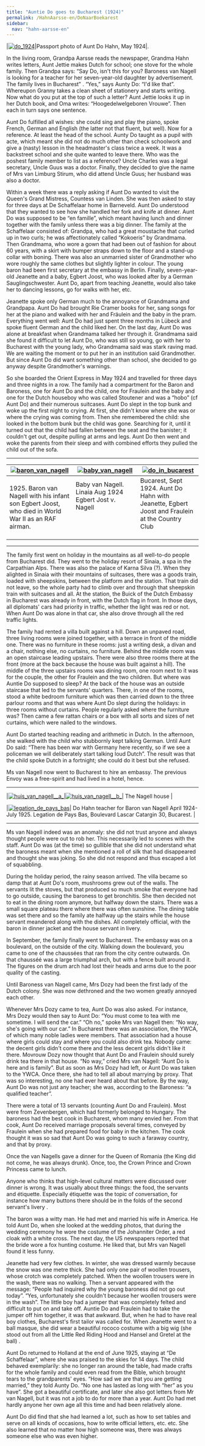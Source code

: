 ```yaml
---
title: "Auntie Do goes to Bucharest (1924)"
permalink: /HahnAarsse-en/DoNaarBoekarest
sidebar:
  nav: "hahn-aarsse-en"
---
```


|[![do_1924](/assets/images/HahnAarsse/small/do_1924.jpg)](/assets/images/HahnAarsse/full/do_1924.jpg)|Passport photo of Aunt Do Hahn, May 1924|.

In the living room, Grandpa Aarsse reads the newspaper, Grandma Hahn writes letters, Aunt Jettie makes Dutch for school; one stove for the whole family. Then Grandpa says: “Say Do, isn't this for you? Baroness van Nagell is looking for a teacher for her seven-year-old daughter by advertisement. The family lives in Bucharest” . “Yes,” says Aunty Do: “I'd like that”. Whereupon Granny takes a clean sheet of stationery and starts writing. Now what do you put at the top of such a letter? Aunt Jettie looks it up in her Dutch book, and Oma writes: “Hoogedelwelgeboren Vrouwe”. Then each in turn says one sentence.

Aunt Do fulfilled all wishes: she could sing and play the piano, spoke French, German and English (the latter not that fluent, but well). Now for a reference. At least the head of the school. Aunty Do taught as a pupil with acte, which meant she did not do much other than check schoolwork and give a (nasty) lesson in the headmaster's class twice a week. It was a backstreet school and she quite wanted to leave there. Who was the poshest family member to list as a reference? Uncle Charles was a legal secretary, Uncle Guus was a doctor. Finally, they decided to give the name of Mrs van Limburg Stirum, who did attend Uncle Guus; her husband was also a doctor.

Within a week there was a reply asking if Aunt Do wanted to visit the Queen's Grand Mistress, Countess van Linden. She was then asked to stay for three days at De Schaffelaar home in Barneveld. Aunt Do understood that they wanted to see how she handled her fork and knife at dinner. Aunt Do was supposed to be “en famille”, which meant having lunch and dinner together with the family unless there was a big dinner. The family at the Schaffelaar consisted of: Grandpa, who had a great moustache that curled up in two curls; he was affectionately called “Kokoeris” by Grandmama. Then Grandmama, who wore a gown that had been out of fashion for about 60 years, with a skirt with bumper straps down to the floor and a stand-up collar with boning. There was also an unmarried sister of Grandmother who wore roughly the same clothes but slightly lighter in colour. The young baron had been first secretary at the embassy in Berlin. Finally, seven-year-old Jeanette and a baby, Egbert Joost, who was looked after by a German Sauglingschwester. Aunt Do, apart from teaching Jeanette, would also take her to dancing lessons, go for walks with her, etc.

Jeanette spoke only German much to the annoyance of Grandmama and Grandpapa. Aunt Do had brought Rie Cramer books for her, sang songs for her at the piano and walked with her and Fräulein and the baby in the pram. Everything went well: Aunt Do had just spent three months in Lübeck and spoke fluent German and the child liked her. On the last day, Aunt Do was alone at breakfast when Grandmama talked her through it. Grandmama said she found it difficult to let Aunt Do, who was still so young, go with her to Bucharest with the young lady, who Grandmama said was stark raving mad. We are waiting the moment or to put her in an institution said Grandmother. But since Aunt Do did want something other than school, she decided to go anyway despite Grandmother's warnings.

So she boarded the Orient Express in May 1924 and travelled for three days and three nights in a row. The family had a compartment for the Baron and Baroness, one for Aunt Do and the child, one for Fraulein and the baby and one for the Dutch houseboy who was called Stoutener and was a “hobo” (cf Aunt Do) and their numerous suitcases. Aunt Do slept in the top bunk and woke up the first night to crying. At first, she didn't know where she was or where the crying was coming from. Then she remembered the child: she looked in the bottom bunk but the child was gone. Searching for it, until it turned out that the child had fallen between the seat and the banister; it couldn't get out, despite pulling at arms and legs. Aunt Do then went and woke the parents from their sleep and with combined efforts they pulled the child out of the sofa.

---

|[![baron_van_nagell](/assets/images/HahnAarsse/small/baron_van_nagell.jpg)](/assets/images/HahnAarsse/full/baron_van_nagell.jpg)|[![baby_van_nagell](/assets/images/HahnAarsse/small/baby_van_nagell.jpg)](/assets/images/HahnAarsse/full/baby_van_nagell.jpg)|[![do_in_bucarest](/assets/images/HahnAarsse/small/do_in_bucarest.jpg)](/assets/images/HahnAarsse/full/do_in_bucarest.jpg)|
| --- | --- | --- |
| 1925. Baron van Nagell with his infant son Egbert Joost, who died in World War II as an RAF airman.| Baby van Nagell. Linaia Aug 1924 Egbert Jost v. Nagell &nbsp; &nbsp; &nbsp; &nbsp; &nbsp; &nbsp; &nbsp; &nbsp; &nbsp; &nbsp; &nbsp; &nbsp; &nbsp; &nbsp; &nbsp; &nbsp;  &nbsp; &nbsp; &nbsp; &nbsp; &nbsp; &nbsp; &nbsp; &nbsp; &nbsp; &nbsp; &nbsp; &nbsp; &nbsp; &nbsp; &nbsp; &nbsp; &nbsp; &nbsp; &nbsp; &nbsp; &nbsp; &nbsp; &nbsp; &nbsp; &nbsp; &nbsp; &nbsp; &nbsp; &nbsp; &nbsp; &nbsp; &nbsp; &nbsp; | Bucarest, Sept 1924. Aunt Do Hahn with Jeanette, Egbert Joost and Fraulein at the Country Club  &nbsp; &nbsp; &nbsp; &nbsp; &nbsp; &nbsp; &nbsp; &nbsp; &nbsp; &nbsp; &nbsp; &nbsp; &nbsp; |

---

The family first went on holiday in the mountains as all well-to-do people from Bucharest did. They went to the holiday resort of Sinaia, a spa in the Carpathian Alps. There was also the palace of Karna Silva (?). When they alighted in Sinaia with their mountains of suitcases, there was a goods train, loaded with sheepskins, between the platform and the station. That train did not leave, so the whole party had to climb over and through that sheepskin train with suitcases and all. At the station, the Buick of the Dutch Embassy in Bucharest was already in front, with the Dutch flag in front. In those days, all diplomats' cars had priority in traffic, whether the light was red or not. When Aunt Do was alone in that car, she also drove through all the red traffic lights.

The family had rented a villa built against a hill. Down an unpaved road, three living rooms were joined together, with a terrace in front of the middle one. There was no furniture in these rooms: just a writing desk, a divan and a chair, nothing else, no curtains, no furniture. Behind the middle room was an open staircase leading upstairs. There were also three rooms there at the front (more at the back because the house was built against a hill). The middle of the three upstairs rooms was dining room, one room next to it was for the couple, the other for Fraulein and the two children. But where was Auntie Do supposed to sleep? At the back of the house was an outside staircase that led to the servants' quarters. There, in one of the rooms, stood a white bedroom furniture which was then carried down to the three parlour rooms and that was where Aunt Do slept during the holidays: in three rooms without curtains. People regularly asked where the furniture was? Then came a few rattan chairs or a box with all sorts and sizes of net curtains, which were nailed to the windows.

Aunt Do started teaching reading and arithmetic in Dutch. In the afternoon, she walked with the child who stubbornly kept talking German. Until Aunt Do said: “There has been war with Germany here recently, so if we see a policeman we will deliberately start talking loud Dutch”. The result was that the child spoke Dutch in a fortnight; she could do it best but she refused.

Ms van Nagell now went to Bucharest to hire an embassy. The previous Envoy was a free-spirit and had lived in a hotel, hence.

---

|[![huis_van_nagell__a_](/assets/images/HahnAarsse/small/huis_van_nagell__a_.jpg)](/assets/images/HahnAarsse/full/huis_van_nagell__a_.jpg)|[![huis_van_nagell__b_](/assets/images/HahnAarsse/small/huis_van_nagell__b_.jpg)](/assets/images/HahnAarsse/full/huis_van_nagell__b_.jpg)| The Nagell house |

|[![legation_de_pays_bas](/assets/images/HahnAarsse/small/legation_de_pays_bas.jpg)](/assets/images/HahnAarsse/full/legation_de_pays_bas.jpg)| Do Hahn teacher for Baron van Nagell April 1924- July 1925. Legation de Pays Bas, Boulevard Lascar Catargin 30, Bucarest. |

---


Ms van Nagell indeed was an anomaly: she did not trust anyone and always thought people were out to rob her. This necessarily led to scenes with the staff. Aunt Do was (at the time) so gullible that she did not understand what the baroness meant when she mentioned a roll of silk that had disappeared and thought she was joking. So she did not respond and thus escaped a lot of squabbling.

During the holiday period, the rainy season arrived. The villa became so damp that at Aunt Do's room, mushrooms grew out of the walls. The servants lit the stoves, but that produced so much smoke that everyone had to go outside, causing the baroness to get bronchitis. She then decided not to eat in the dining room anymore, but halfway down the stairs. There was a small square plateau there where there was often sunshine. The dining table was set there and so the family ate halfway up the stairs while the house servant meandered along with the dishes. All completely official, with the baron in dinner jacket and the house servant in livery.

In September, the family finally went to Bucharest. The embassy was on a boulevard, on the outside of the city. Walking down the boulevard, you came to one of the chaussées that ran from the city centre outwards. On that chausséé was a large triumphal arch, but with a fence built around it. The figures on the drum arch had lost their heads and arms due to the poor quality of the casting.

Until Baroness van Nagell came, Mrs Dozy had been the first lady of the Dutch colony. She was now dethroned and the two women greatly annoyed each other.

Whenever Mrs Dozy came to tea, Aunt Do was also asked. For instance, Mrs Dozy would then say to Aunt Do: “You must come to tea with me sometime. I will send the car.” “Oh no,” spoke Mrs van Nagell then: “No way, she's going with our car.” In Bucharest there was an association, the YWCA, of which many noble ladies were members. That association had a house where girls could stay and where you could also drink tea. Nobody came: the decent girls didn't come there and the less decent girls didn't like it there. Movrouw Dozy now thought that Aunt Do and Fraulein should surely drink tea there in that house. “No way,” cried Mrs van Nagell: “Aunt Do is here and is family”. But as soon as Mrs Dozy had left, or Aunt Do was taken to the YWCA. Once there, she had to tell all about marrying by proxy. That was so interesting, no one had ever heard about that before. By the way, Aunt Do was not just any teacher; she was, according to the Baroness: “a qualified teacher”.

There were a total of 13 servants (counting Aunt Do and Fraulein). Most were from Zevenbergen, which had formerly belonged to Hungary. The baroness had the best cook in Bucharest, whom many envied her. From that cook, Aunt Do received marriage proposals several times, conveyed by Fraulein when she had prepared food for baby in the kitchen. The cook thought it was so sad that Aunt Do was going to such a faraway country, and that by proxy.

Once the van Nagells gave a dinner for the Queen of Romania (the King did not come, he was always drunk). Once, too, the Crown Prince and Crown Princess came to lunch.

Anyone who thinks that high-level cultural matters were discussed over dinner is wrong. It was usually about three things: the food, the servants and étiquette. Especially étiquette was the topic of conversation, for instance how many buttons there should be in the folds of the second servant's livery .

The baron was a witty man. He had met and married his wife in America. He told Aunt Do, when she looked at the wedding photos, that during the wedding ceremony he wore the costume of the Johanniter Order, a red cloak with a white cross. The next day, the US newspapers reported that the bride wore a fox hunting costume. He liked that, but Mrs van Nagell found it less funny.

Jeanette had very few clothes. In winter, she was dressed warmly because the snow was one metre thick. She had only one pair of woollen trousers, whose crotch was completely patched. When the woollen trousers were in the wash, there was no walking. Then a servant appeared with the message: “People had inquired why the young baroness did not go out today”. “Yes, unfortunately she couldn't because her woollen trousers were in the wash”. The little boy had a jumper that was completely felted and difficult to put on and take off. Auntie Do and Fraulein had to take the jumper off him together, it was that awkward. But, when he had to have real boy clothes, Bucharest's first tailor was called for. When Jeanette went to a ball masque, she did wear a beautiful rococo costume with a big wig (she stood out from all the Little Red Riding Hood and Hansel and Gretel at the ball) .

Aunt Do returned to Holland at the end of June 1925, staying at “De Schaffelaar”, where she was praised to the skies for 14 days. The child behaved exemplarily: she no longer ran around the table, had made crafts for the whole family and could even read from the Bible, which brought tears to the grandparents' eyes. “How sad we are that you are getting married,” they told Aunty Do. “No one has lasted as long with “her” as you have”. She got a beautiful certificate, and later she also got letters from Mr van Nagell, but it was not a job to do for more than a year. Aunt Do had met hardly anyone her own age all this time and had been relatively alone.

Aunt Do did find that she had learned a lot, such as how to set tables and serve on all kinds of occasions, how to write official letters, etc. etc. She also learned that no matter how high someone was, there was always someone else who was even higher.


